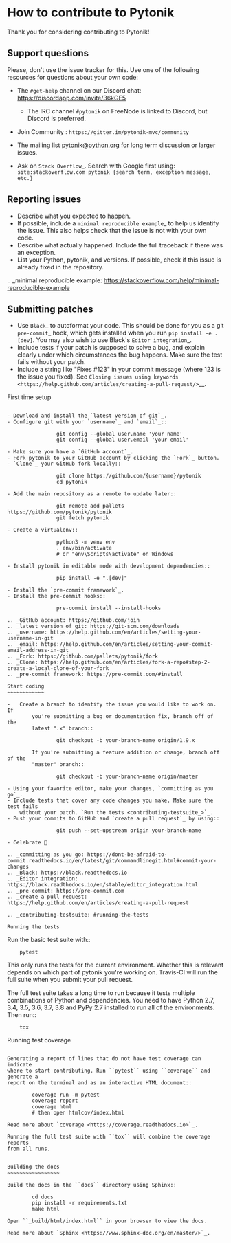How to contribute to Pytonik
==========================

Thank you for considering contributing to Pytonik!

Support questions
-----------------

Please, don't use the issue tracker for this. Use one of the following
resources for questions about your own code:

* The ``#get-help`` channel on our Discord chat: https://discordapp.com/invite/36kGE5

	* The IRC channel ``#pytonik`` on FreeNode is linked to Discord, but
		Discord is preferred.

* Join Community : ``https://gitter.im/pytonik-mvc/community``

* The mailing list pytonik@python.org for long term discussion or larger issues.
* Ask on `Stack Overflow`_. Search with Google first using:
	``site:stackoverflow.com pytonik {search term, exception message, etc.}``


Reporting issues
----------------

- Describe what you expected to happen.
- If possible, include a `minimal reproducible example`_ to help us
	identify the issue. This also helps check that the issue is not with
	your own code.
- Describe what actually happened. Include the full traceback if there was an
	exception.
- List your Python, pytonik, and versions. If possible, check if this
	issue is already fixed in the repository.

.. _minimal reproducible example: https://stackoverflow.com/help/minimal-reproducible-example

Submitting patches
------------------

- Use `Black`_ to autoformat your code. This should be done for you as a
	git `pre-commit`_ hook, which gets installed when you run ``pip install -e .[dev]``.
	You may also wish to use Black's `Editor integration`_.
- Include tests if your patch is supposed to solve a bug, and explain
	clearly under which circumstances the bug happens. Make sure the test fails
	without your patch.
- Include a string like "Fixes #123" in your commit message
	(where 123 is the issue you fixed).
	See `Closing issues using keywords
	<https://help.github.com/articles/creating-a-pull-request/>`__.

First time setup
~~~~~~~~~~~~~~~~

- Download and install the `latest version of git`_.
- Configure git with your `username`_ and `email`_::

				git config --global user.name 'your name'
				git config --global user.email 'your email'

- Make sure you have a `GitHub account`_.
- Fork pytonik to your GitHub account by clicking the `Fork`_ button.
- `Clone`_ your GitHub fork locally::

				git clone https://github.com/{username}/pytonik
				cd pytonik

- Add the main repository as a remote to update later::

				git remote add pallets https://github.com/pytonik/pytonik
				git fetch pytonik

- Create a virtualenv::

				python3 -m venv env
				. env/bin/activate
				# or "env\Scripts\activate" on Windows

- Install pytonik in editable mode with development dependencies::

				pip install -e ".[dev]"

- Install the `pre-commit framework`_.
- Install the pre-commit hooks::

				pre-commit install --install-hooks

.. _GitHub account: https://github.com/join
.. _latest version of git: https://git-scm.com/downloads
.. _username: https://help.github.com/en/articles/setting-your-username-in-git
.. _email: https://help.github.com/en/articles/setting-your-commit-email-address-in-git
.. _Fork: https://github.com/pallets/pytonik/fork
.. _Clone: https://help.github.com/en/articles/fork-a-repo#step-2-create-a-local-clone-of-your-fork
.. _pre-commit framework: https://pre-commit.com/#install

Start coding
~~~~~~~~~~~~

-   Create a branch to identify the issue you would like to work on. If
		you're submitting a bug or documentation fix, branch off of the
		latest ".x" branch::

				git checkout -b your-branch-name origin/1.9.x

		If you're submitting a feature addition or change, branch off of the
		"master" branch::

				git checkout -b your-branch-name origin/master

- Using your favorite editor, make your changes, `committing as you go`_.
- Include tests that cover any code changes you make. Make sure the test fails
	without your patch. `Run the tests <contributing-testsuite_>`_.
- Push your commits to GitHub and `create a pull request`_ by using::

				git push --set-upstream origin your-branch-name

- Celebrate 🎉

.. _committing as you go: https://dont-be-afraid-to-commit.readthedocs.io/en/latest/git/commandlinegit.html#commit-your-changes
.. _Black: https://black.readthedocs.io
.. _Editor integration: https://black.readthedocs.io/en/stable/editor_integration.html
.. _pre-commit: https://pre-commit.com
.. _create a pull request: https://help.github.com/en/articles/creating-a-pull-request

.. _contributing-testsuite: #running-the-tests

Running the tests
~~~~~~~~~~~~~~~~~

Run the basic test suite with::

		pytest

This only runs the tests for the current environment. Whether this is relevant
depends on which part of pytonik you're working on. Travis-CI will run the full
suite when you submit your pull request.

The full test suite takes a long time to run because it tests multiple
combinations of Python and dependencies. You need to have Python 2.7, 3.4,
3.5, 3.6, 3.7, 3.8 and PyPy 2.7 installed to run all of the environments. Then run::

		tox

Running test coverage
~~~~~~~~~~~~~~~~~~~~~

Generating a report of lines that do not have test coverage can indicate
where to start contributing. Run ``pytest`` using ``coverage`` and generate a
report on the terminal and as an interactive HTML document::

		coverage run -m pytest
		coverage report
		coverage html
		# then open htmlcov/index.html

Read more about `coverage <https://coverage.readthedocs.io>`_.

Running the full test suite with ``tox`` will combine the coverage reports
from all runs.


Building the docs
~~~~~~~~~~~~~~~~~

Build the docs in the ``docs`` directory using Sphinx::

		cd docs
		pip install -r requirements.txt
		make html

Open ``_build/html/index.html`` in your browser to view the docs.

Read more about `Sphinx <https://www.sphinx-doc.org/en/master/>`_.
